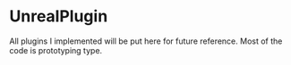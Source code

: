 # UnrealPlugin
  All plugins I implemented will be put here for future reference. Most of the code is prototyping type.
